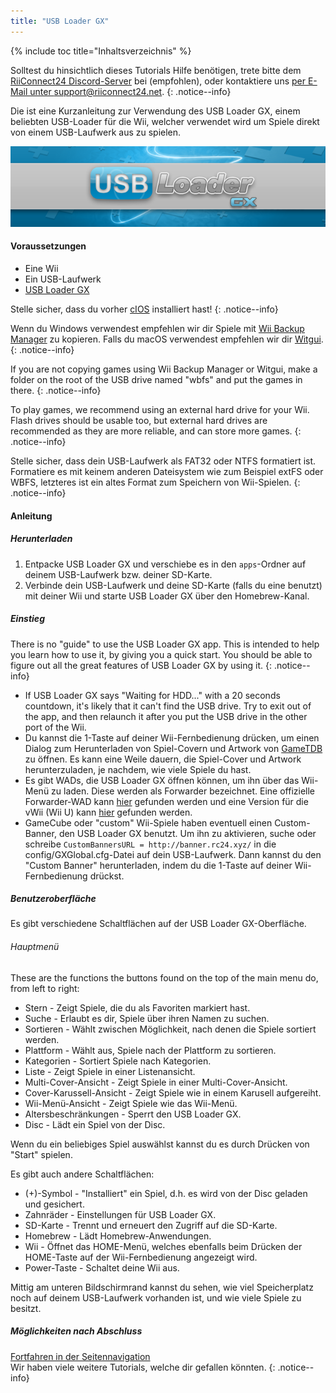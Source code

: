 ```yaml
---
title: "USB Loader GX"
---
```


{% include toc title="Inhaltsverzeichnis" %}

Solltest du hinsichtlich dieses Tutorials Hilfe benötigen, trete bitte dem [RiiConnect24 Discord-Server](https://discord.gg/rc24) bei (empfohlen), oder kontaktiere uns [per E-Mail unter support@riiconnect24.net](mailto:support@riiconnect24.net).
{: .notice--info}

Die ist eine Kurzanleitung zur Verwendung des USB Loader GX, einem beliebten USB-Loader für die Wii, welcher verwendet wird um Spiele direkt von einem USB-Laufwerk aus zu spielen.

![USB Loader GX](/images/usbloadergx.png)

#### Voraussetzungen

* Eine Wii
* Ein USB-Laufwerk
* [USB Loader GX](https://hbb1.oscwii.org/hbb/usbloader_gx/usbloader_gx.zip)

Stelle sicher, dass du vorher [cIOS](/cios) installiert hast!
{: .notice--info}

Wenn du Windows verwendest empfehlen wir dir Spiele mit [Wii Backup Manager](/wiibackupmanager) zu kopieren. Falls du macOS verwendest empfehlen wir dir [Witgui](https://desairem.com/wordpress/category/witgui-download/).
{: .notice--info}

If you are not copying games using Wii Backup Manager or Witgui, make a folder on the root of the USB drive named "wbfs" and put the games in there.
{: .notice--info}

To play games, we recommend using an external hard drive for your Wii. Flash drives should be usable too, but external hard drives are recommended as they are more reliable, and can store more games.
{: .notice--info}

Stelle sicher, dass dein USB-Laufwerk als FAT32 oder NTFS formatiert ist. Formatiere es mit keinem anderen Dateisystem wie zum Beispiel extFS oder WBFS, letzteres ist ein altes Format zum Speichern von Wii-Spielen.
{: .notice--info}

#### Anleitung

##### Herunterladen

1. Entpacke USB Loader GX und verschiebe es in den `apps`-Ordner auf deinem USB-Laufwerk bzw. deiner SD-Karte.
2. Verbinde dein USB-Laufwerk und deine SD-Karte (falls du eine benutzt) mit deiner Wii und starte USB Loader GX über den Homebrew-Kanal.

##### Einstieg

There is no "guide" to use the USB Loader GX app. This is intended to help you learn how to use it, by giving you a quick start. You should be able to figure out all the great features of USB Loader GX by using it.
{: .notice--info}

* If USB Loader GX says "Waiting for HDD..." with a 20 seconds countdown, it's likely that it can't find the USB drive. Try to exit out of the app, and then relaunch it after you put the USB drive in the other port of the Wii.
* Du kannst die 1-Taste auf deiner Wii-Fernbedienung drücken, um einen Dialog zum Herunterladen von Spiel-Covern und Artwork von [GameTDB](https://gametdb.com/) zu öffnen. Es kann eine Weile dauern, die Spiel-Cover und Artwork herunterzuladen, je nachdem, wie viele Spiele du hast.
* Es gibt WADs, die USB Loader GX öffnen können, um ihn über das Wii-Menü zu laden. Diese werden als Forwarder bezeichnet. Eine offizielle Forwarder-WAD kann [hier](https://sourceforge.net/projects/usbloadergx/files/Releases/Forwarders/USB%20Loader%20GX-UNEO_Forwarder_5_1_AHBPROT.wad) gefunden werden und eine Version für die vWii (Wii U) kann [hier](https://sourceforge.net/projects/usbloadergx/files/Releases/Forwarders/USB%20Loader%20GX-UNEO_Forwarder_5_1_AHBPROT_vWii%20%28Fix%29.wad) gefunden werden.
* GameCube oder "custom" Wii-Spiele haben eventuell einen Custom-Banner, den USB Loader GX benutzt. Um ihn zu aktivieren, suche oder schreibe `CustomBannersURL = http://banner.rc24.xyz/` in die config/GXGlobal.cfg-Datei auf dein USB-Laufwerk. Dann kannst du den "Custom Banner" herunterladen, indem du die 1-Taste auf deiner Wii-Fernbedienung drückst.

##### Benutzeroberfläche

Es gibt verschiedene Schaltflächen auf der USB Loader GX-Oberfläche.

###### Hauptmenü

These are the functions the buttons found on the top of the main menu do, from left to right:

* Stern - Zeigt Spiele, die du als Favoriten markiert hast.
* Suche - Erlaubt es dir, Spiele über ihren Namen zu suchen.
* Sortieren - Wählt zwischen Möglichkeit, nach denen die Spiele sortiert werden.
* Plattform - Wählt aus, Spiele nach der Plattform zu sortieren.
* Kategorien - Sortiert Spiele nach Kategorien.
* Liste - Zeigt Spiele in einer Listenansicht.
* Multi-Cover-Ansicht - Zeigt Spiele in einer Multi-Cover-Ansicht.
* Cover-Karussell-Ansicht - Zeigt Spiele wie in einem Karusell aufgereiht.
* Wii-Menü-Ansicht - Zeigt Spiele wie das Wii-Menü.
* Altersbeschränkungen - Sperrt den USB Loader GX.
* Disc - Lädt ein Spiel von der Disc.

Wenn du ein beliebiges Spiel auswählst kannst du es durch Drücken von "Start" spielen.

Es gibt auch andere Schaltflächen:

* (+)-Symbol - "Installiert" ein Spiel, d.h. es wird von der Disc geladen und gesichert.
* Zahnräder - Einstellungen für USB Loader GX.
* SD-Karte - Trennt und erneuert den Zugriff auf die SD-Karte.
* Homebrew - Lädt Homebrew-Anwendungen.
* Wii - Öffnet das HOME-Menü, welches ebenfalls beim Drücken der HOME-Taste auf der Wii-Fernbedienung angezeigt wird.
* Power-Taste - Schaltet deine Wii aus.

Mittig am unteren Bildschirmrand kannst du sehen, wie viel Speicherplatz noch auf deinem USB-Laufwerk vorhanden ist, und wie viele Spiele zu besitzt.

##### Möglichkeiten nach Abschluss

[Fortfahren in der Seitennavigation](site-navigation)<br> Wir haben viele weitere Tutorials, welche dir gefallen könnten.
{: .notice--info}

